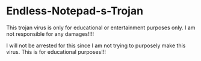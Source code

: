 # Endless-Notepad-s-Trojan

This trojan virus is only for educational or entertainment purposes only.
I am not responsible for any damages!!!!

I will not be arrested for this since I am not trying to purposely make this virus.
This is for educational purposes!!!
